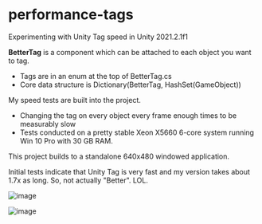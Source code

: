 # performance-tags
 Experimenting with Unity Tag speed in Unity 2021.2.1f1
 
 <B>BetterTag</B> is a component which can be attached to each object you want to tag.
 <UL>
 <LI>Tags are in an enum at the top of BetterTag.cs</LI>
 <LI>Core data structure is Dictionary(BetterTag, HashSet(GameObject))</LI>
 </UL>

My speed tests are built into the project.

 <UL>
 <LI>Changing the tag on every object every frame enough times to be measurably slow</LI>
 <LI>Tests conducted on a pretty stable Xeon X5660 6-core system running Win 10 Pro with 30 GB RAM.</LI>
 </UL>

This project builds to a standalone 640x480 windowed application.

Initial tests indicate that Unity Tag is very fast and my version takes about 1.7x as long. So, not actually "Better". LOL.

![image](https://user-images.githubusercontent.com/39740472/140593734-c6026ca6-c815-4c51-8894-21c3954ae316.png)

![image](https://user-images.githubusercontent.com/39740472/140593739-b5176bfe-56fe-4f92-8883-a6b42dbe7063.png)
